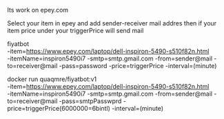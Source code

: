Its work on epey.com 

Select your item in epey and add sender-receiver mail addres then if your item price under your triggerPrice will send mail

fiyatbot \
    -item=https://www.epey.com/laptop/dell-inspiron-5490-s510f82n.html \
    -itemName=inspiron5490i7
    -smtp=smtp.gmail.com
    -from=sender@mail
    -to=receiver@mail
    -pass=password 
    -price=triggerPrice
    -interval=(minute)

docker run quaqmre/fiyatbot:v1 \
    -item=https://www.epey.com/laptop/dell-inspiron-5490-s510f82n.html \
    -itemName=inspiron5490i7
    -smtp=smtp.gmail.com
    -from=sender@mail
    -to=receiver@mail
    -pass=smtpPasswprd 
    -price=triggerPrice(6000000=6bintl)
    -interval=(minute)